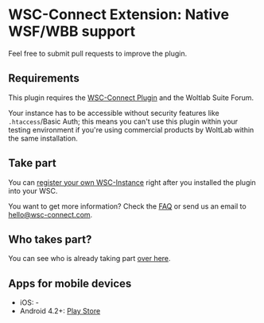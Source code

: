 # WSC-Connect Extension: Native WSF/WBB support
Feel free to submit pull requests to improve the plugin.

Requirements
------------
This plugin requires the [WSC-Connect Plugin](https://github.com/ChristopherWalz/wsc-connect-pluginF) and the Woltlab Suite Forum.

Your instance has to be accessible without security features like `.htaccess`/Basic Auth; this means you can't use this plugin within your testing environment if you're using commercial products by WoltLab within the same installation.

Take part
---------
You can [register your own WSC-Instance](https://www.wsc-connect.com/register) right after you installed the plugin into your WSC.

You want to get more information? Check the [FAQ](https://www.wsc-connect.com/faq) or send us an email to hello@wsc-connect.com.

Who takes part?
---------------
You can see who is already taking part [over here](https://www.wsc-connect.com/apps).

Apps for mobile devices
-----------------------
- iOS: -
- Android 4.2+: [Play Store](https://play.google.com/store/apps/details?id=wscconnect.android&pcampaignid=wsc-connect.com)
